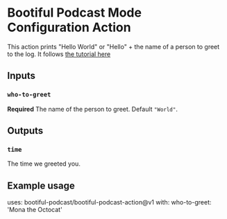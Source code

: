 # Bootiful Podcast Mode Configuration Action

This action prints "Hello World" or "Hello" + the name of a person to greet to the log. It follows 
[the tutorial here](https://docs.github.com/en/free-pro-team@latest/actions/creating-actions/creating-a-javascript-action)

## Inputs

### `who-to-greet`

**Required** The name of the person to greet. Default `"World"`.

## Outputs

### `time`

The time we greeted you.

## Example usage

uses: bootiful-podcast/bootiful-podcast-action@v1
with:
  who-to-greet: 'Mona the Octocat'
